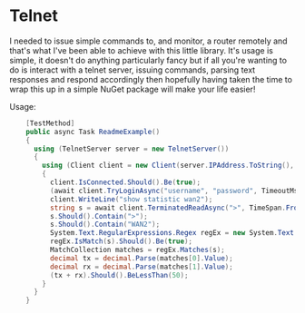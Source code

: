 Telnet
======



I needed to issue simple commands to, and monitor, a router remotely and that's what I've been able to achieve with this 
little library. It's usage is simple, it doesn't do anything particularly fancy but if all you're wanting to do is interact
with a telnet server, issuing commands, parsing text responses and respond accordingly then hopefully having taken the time to wrap this up in a simple NuGet package will make your life easier!



Usage:
```C#
    [TestMethod]
    public async Task ReadmeExample()
    {
      using (TelnetServer server = new TelnetServer())
      {
        using (Client client = new Client(server.IPAddress.ToString(), server.Port, new System.Threading.CancellationToken()))
        {
          client.IsConnected.Should().Be(true);
          (await client.TryLoginAsync("username", "password", TimeoutMs)).Should().Be(true);
          client.WriteLine("show statistic wan2");
          string s = await client.TerminatedReadAsync(">", TimeSpan.FromMilliseconds(TimeoutMs));
          s.Should().Contain(">");
          s.Should().Contain("WAN2");
          System.Text.RegularExpressions.Regex regEx = new System.Text.RegularExpressions.Regex("(?!WAN2 total TX: )([0-9.]*)(?! GB ,RX: )([0-9.]*)(?= GB)");
          regEx.IsMatch(s).Should().Be(true);
          MatchCollection matches = regEx.Matches(s);
          decimal tx = decimal.Parse(matches[0].Value);
          decimal rx = decimal.Parse(matches[1].Value);
          (tx + rx).Should().BeLessThan(50);
        }
      }
    }